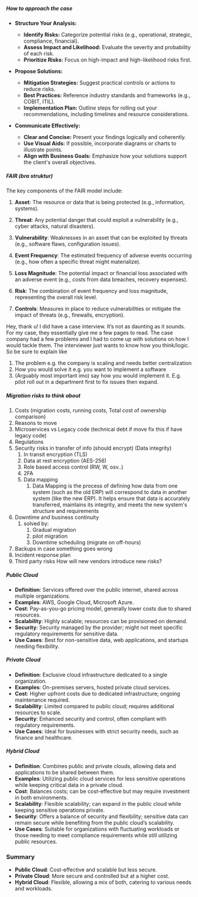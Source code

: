 
##### How to approach the case

- **Structure Your Analysis:**
    - **Identify Risks:** Categorize potential risks (e.g., operational, strategic, compliance, financial).
    - **Assess Impact and Likelihood:** Evaluate the severity and probability of each risk.
    - **Prioritize Risks:** Focus on high-impact and high-likelihood risks first.

- **Propose Solutions:**
    - **Mitigation Strategies:** Suggest practical controls or actions to reduce risks.
    - **Best Practices:** Reference industry standards and frameworks (e.g., COBIT, ITIL).
    - **Implementation Plan:** Outline steps for rolling out your recommendations, including timelines and resource considerations.

- **Communicate Effectively:**
    - **Clear and Concise:** Present your findings logically and coherently.
    - **Use Visual Aids:** If possible, incorporate diagrams or charts to illustrate points.
    - **Align with Business Goals:** Emphasize how your solutions support the client's overall objectives.

##### FAIR (bra struktur)


The key components of the FAIR model include:

1. **Asset**: The resource or data that is being protected (e.g., information, systems).
    
2. **Threat**: Any potential danger that could exploit a vulnerability (e.g., cyber attacks, natural disasters).
    
3. **Vulnerability**: Weaknesses in an asset that can be exploited by threats (e.g., software flaws, configuration issues).
    
4. **Event Frequency**: The estimated frequency of adverse events occurring (e.g., how often a specific threat might materialize).
    
5. **Loss Magnitude**: The potential impact or financial loss associated with an adverse event (e.g., costs from data breaches, recovery expenses).
    
6. **Risk**: The combination of event frequency and loss magnitude, representing the overall risk level.
    
7. **Controls**: Measures in place to reduce vulnerabilities or mitigate the impact of threats (e.g., firewalls, encryption).


Hey, thank u! I did have a case interview. It’s not as daunting as it sounds. For my case, they essentially give me a few pages to read. The case company had a few problems and I had to come up with solutions on how I would tackle them. The interviewer just wants to know how you think/logic. So be sure to explain like
1. The problem e.g. the company is scaling and needs better centralization
2. How you would solve it e.g. you want to implement a software
3. (Arguably most important imo) say how you would implement it. E.g. pilot roll out in a department first to fix issues then expand.



##### Migration risks to think about

1. Costs (migration costs, running costs, Total cost of ownership comparison)
2. Reasons to move
3. Microservices vs Legacy code (technical debt if move fix this if have legacy code)
4. Regulations
5. Security risks in transfer of info (should encrypt) (Data integrity)
	1. In transit encryption (TLS)
	2. Data at rest encryption (AES-256)
	3. Role based access control (RW, W, osv..)
	4. 2FA
	5. Data mapping 
		1. Data Mapping is the process of defining how data from one system (such as the old ERP) will correspond to data in another system (like the new ERP). It helps ensure that data is accurately transferred, maintains its integrity, and meets the new system's structure and requirements
6. Downtime and business continuity
	1. solved by:
		1. Gradual migration
		2. pilot migration
		3. Downtime scheduling (migrate on off-hours)
7. Backups in case something goes wrong
8. Incident response plan
9. Third party risks How will new vendors introduce new risks?
##### Public Cloud

- **Definition**: Services offered over the public internet, shared across multiple organizations.
- **Examples**: AWS, Google Cloud, Microsoft Azure.
- **Cost**: Pay-as-you-go pricing model, generally lower costs due to shared resources.
- **Scalability**: Highly scalable; resources can be provisioned on demand.
- **Security**: Security managed by the provider; might not meet specific regulatory requirements for sensitive data.
- **Use Cases**: Best for non-sensitive data, web applications, and startups needing flexibility.

##### Private Cloud

- **Definition**: Exclusive cloud infrastructure dedicated to a single organization.
- **Examples**: On-premises servers, hosted private cloud services.
- **Cost**: Higher upfront costs due to dedicated infrastructure; ongoing maintenance required.
- **Scalability**: Limited compared to public cloud; requires additional resources to scale.
- **Security**: Enhanced security and control, often compliant with regulatory requirements.
- **Use Cases**: Ideal for businesses with strict security needs, such as finance and healthcare.

##### Hybrid Cloud

- **Definition**: Combines public and private clouds, allowing data and applications to be shared between them.
- **Examples**: Utilizing public cloud services for less sensitive operations while keeping critical data in a private cloud.
- **Cost**: Balances costs; can be cost-effective but may require investment in both environments.
- **Scalability**: Flexible scalability; can expand in the public cloud while keeping sensitive operations private.
- **Security**: Offers a balance of security and flexibility; sensitive data can remain secure while benefiting from the public cloud’s scalability.
- **Use Cases**: Suitable for organizations with fluctuating workloads or those needing to meet compliance requirements while still utilizing public resources.

### Summary

- **Public Cloud**: Cost-effective and scalable but less secure.
- **Private Cloud**: More secure and controlled but at a higher cost.
- **Hybrid Cloud**: Flexible, allowing a mix of both, catering to various needs and workloads.
